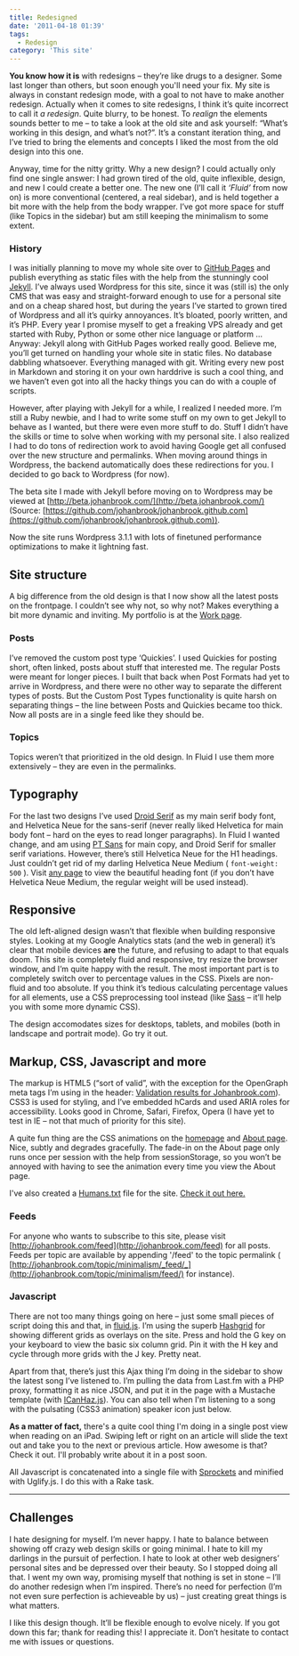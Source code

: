 ```yaml
---
title: Redesigned
date: '2011-04-18 01:39'
tags:
  - Redesign
category: 'This site'
---
```


**You know how it is** with redesigns – they’re like drugs to a designer. Some last longer than others, but soon enough you'll need your fix. My site is always in constant redesign mode, with a goal to not have to make another redesign. Actually when it comes to site redesigns, I think it’s quite incorrect to call it _a redesign_. Quite blurry, to be honest. To _realign_ the elements sounds better to me – to take a look at the old site and ask yourself: “What’s working in this design, and what’s not?”. It’s a constant iteration thing, and I’ve tried to bring the elements and concepts I liked the most from the old design into this one.

Anyway, time for the nitty gritty. Why a new design? I could actually only find one single answer: I had grown tired of the old, quite inflexible, design, and new I could create a better one. The new one (I’ll call it _‘Fluid’_ from now on) is more conventional (centered, a real sidebar), and is held together a bit more with the help from the body wrapper. I’ve got more space for stuff (like Topics in the sidebar) but am still keeping the minimalism to some extent.

### History

I was initially planning to move my whole site over to [GitHub Pages](http://pages.github.com/) and publish everything as static files with the help from the stunningly cool [Jekyll](http://jekyllrb.com/). I’ve always used Wordpress for this site, since it was (still is) the only CMS that was easy and straight-forward enough to use for a personal site and on a cheap shared host, but during the years I’ve started to grown tired of Wordpress and all it’s quirky annoyances. It’s bloated, poorly written, and it’s PHP. Every year I promise myself to get a freaking VPS already and get started with Ruby, Python or some other nice language or platform … Anyway: Jekyll along with GitHub Pages worked really good. Believe me, you’ll get turned on handling your whole site in static files. No database dabbling whatsoever. Everything managed with git. Writing every new post in Markdown and storing it on your own harddrive is such a cool thing, and we haven’t even got into all the hacky things you can do with a couple of scripts.

However, after playing with Jekyll for a while, I realized I needed more. I’m still a Ruby newbie, and I had to write some stuff on my own to get Jekyll to behave as I wanted, but there were even more stuff to do. Stuff I didn’t have the skills or time to solve when working with my personal site. I also realized I had to do tons of redirection work to avoid having Google get all confused over the new structure and permalinks. When moving around things in Wordpress, the backend automatically does these redirections for you. I decided to go back to Wordpress (for now).

The beta site I made with Jekyll before moving on to Wordpress may be viewed at [http://beta.johanbrook.com/](http://beta.johanbrook.com/) (Source: [https://github.com/johanbrook/johanbrook.github.com](https://github.com/johanbrook/johanbrook.github.com)).

Now the site runs Wordpress 3.1.1 with lots of finetuned performance optimizations to make it lightning fast.

## Site structure

A big difference from the old design is that I now show all the latest posts on the frontpage. I couldn’t see why not, so why not? Makes everything a bit more dynamic and inviting. My portfolio is at the [Work page](http://johanbrook.com/work).

### Posts

I’ve removed the custom post type ‘Quickies’. I used Quickies for posting short, often linked, posts about stuff that interested me. The regular Posts were meant for longer pieces. I built that back when Post Formats had yet to arrive in Wordpress, and there were no other way to separate the different types of posts. But the Custom Post Types functionality is quite harsh on separating things – the line between Posts and Quickies became too thick. Now all posts are in a single feed like they should be.

### Topics

Topics weren’t that prioritized in the old design. In Fluid I use them more extensively – they are even in the permalinks.

## Typography

For the last two designs I’ve used [Droid Serif](http://www.google.com/webfonts/family?family=Droid+Serif&subset=latin) as my main serif body font, and Helvetica Neue for the sans-serif (never really liked Helvetica for main body font – hard on the eyes to read longer paragraphs). In Fluid I wanted change, and am using [PT Sans](http://www.google.com/webfonts/family?family=PT+Sans&subset=latin) for main copy, and Droid Serif for smaller serif variations. However, there’s still Helvetica Neue for the H1 headings. Just couldn’t get rid of my darling Helvetica Neue Medium ( `font-weight: 500` ). Visit [any page](http://johanbrook.com/heroes/) to view the beautiful heading font (if you don’t have Helvetica Neue Medium, the regular weight will be used instead).

## Responsive

The old left-aligned design wasn’t that flexible when building responsive styles. Looking at my Google Analytics stats (and the web in general) it’s clear that mobile devices **are** the future, and refusing to adapt to that equals doom. This site is completely fluid and responsive, try resize the browser window, and I’m quite happy with the result. The most important part is to completely switch over to percentage values in the CSS. Pixels are non-fluid and too absolute. If you think it’s tedious calculating percentage values for all elements, use a CSS preprocessing tool instead (like [Sass](http://sass-lang.com) – it’ll help you with some more dynamic CSS).

The design accomodates sizes for desktops, tablets, and mobiles (both in landscape and portrait mode). Go try it out.

## Markup, CSS, Javascript and more

The markup is HTML5 (“sort of valid”, with the exception for the OpenGraph meta tags I’m using in the header: [Validation results for Johanbrook.com](http://validator.nu/?doc=http%3A%2F%2Fjohanbrook.com%2F)). CSS3 is used for styling, and I’ve embedded hCards and used ARIA roles for accessibility. Looks good in Chrome, Safari, Firefox, Opera (I have yet to test in IE – not that much of priority for this site).

A quite fun thing are the CSS animations on the [homepage](http://johanbrook.com) and [About page](http://johanbrook.com/about). Nice, subtly and degrades gracefully. The fade-in on the About page only runs once per session with the help from sessionStorage, so you won’t be annoyed with having to see the animation every time you view the About page.

I've also created a [Humans.txt](http://humanstxt.org) file for the site. [Check it out here.](http://johanbrook.com/humans.txt)

### Feeds
For anyone who wants to subscribe to this site, please visit [http://johanbrook.com/feed](http://johanbrook.com/feed) for all posts. Feeds per topic are available by appending '/feed' to the topic permalink ( [http://johanbrook.com/topic/minimalism/_feed/_](http://johanbrook.com/topic/minimalism/feed/) for instance).
### Javascript

There are not too many things going on here – just some small pieces of script doing this and that, in [fluid.js](http://johanbrook.com/site/wp-content/themes/fluid/static/js/fluid.js). I’m using the superb [Hashgrid](http://hashgrid.com) for showing different grids as overlays on the site. Press and hold the G key on your keyboard to view the basic six column grid. Pin it with the H key and cycle through more grids with the J key. Pretty neat.

Apart from that, there’s just this Ajax thing I’m doing in the sidebar to show the latest song I’ve listened to. I’m pulling the data from Last.fm with a PHP proxy, formatting it as nice JSON, and put it in the page with a Mustache template (with [ICanHaz.js](icanhazjs.com)). You can also tell when I'm listening to a song with the pulsating (CSS3 animation) speaker icon just below.

**As a matter of fact,** there's a quite cool thing I'm doing in a single post view when reading on an iPad. Swiping left or right on an article will slide the text out and take you to the next or previous article. How awesome is that? Check it out. I'll probably write about it in a post soon.

All Javascript is concatenated into a single file with [Sprockets](http://getsprockets.org/) and minified with Uglify.js. I do this with a Rake task.

* * *

## Challenges

I hate designing for myself. I’m never happy. I hate to balance between showing off crazy web design skills or going minimal. I hate to kill my darlings in the pursuit of perfection. I hate to look at other web designers’ personal sites and be depressed over their beauty. So I stopped doing all that. I went my own way, promising myself that nothing is set in stone – I’ll do another redesign when I’m inspired. There’s no need for perfection (I’m not even sure perfection is achieveable by us) – just creating great things is what matters.

I like this design though. It’ll be flexible enough to evolve nicely. If you got down this far; thank for reading this! I appreciate it. Don’t hesitate to contact me with issues or questions.
